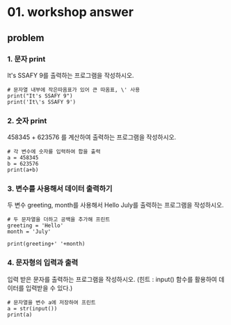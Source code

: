# 01. workshop answer

## problem
### 1. 문자 print
It's SSAFY 9를 출력하는 프로그램을 작성하시오.
```
# 문자열 내부에 작은따옴표가 있어 큰 따옴표, \' 사용
print("It's SSAFY 9")
print('It\'s SSAFY 9')

```

### 2. 숫자 print
458345 + 623576 를 계산하여 출력하는 프로그램을 작성하시오.
```
# 각 변수에 숫자를 입력하여 합을 출력
a = 458345
b = 623576
print(a+b)
```

### 3. 변수를 사용해서 데이터 출력하기
두 변수 greeting, month를 사용해서 Hello July를 출력하는 프로그램을 작성하시오.
```
# 두 문자열을 더하고 공백을 추가해 프린트
greeting = 'Hello'
month = 'July'

print(greeting+' '+month)
```

### 4. 문자형의 입력과 출력
입력 받은 문자를 출력하는 프로그램을 작성하시오.
(힌트 : input() 함수를 활용하여 데이터를 입력받을 수 있다.)
```
# 문자열을 변수 a에 저장하여 프린트
a = str(input())
print(a)
```